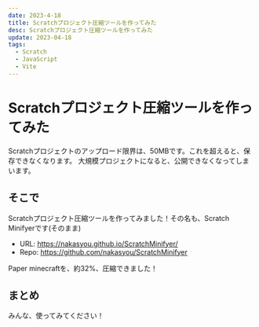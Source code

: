 ```yaml
---
date: 2023-4-18
title: Scratchプロジェクト圧縮ツールを作ってみた
desc: Scratchプロジェクト圧縮ツールを作ってみた
update: 2023-04-18
tags: 
  - Scratch
  - JavaScript
  - Vite
---
```

# Scratchプロジェクト圧縮ツールを作ってみた
Scratchプロジェクトのアップロード限界は、50MBです。これを超えると、保存できなくなります。
大規模プロジェクトになると、公開できなくなってしまいます。
## そこで
Scratchプロジェクト圧縮ツールを作ってみました！その名も、Scratch Minifyerです(そのまま)
- URL: https://nakasyou.github.io/ScratchMinifyer/
- Repo: https://github.com/nakasyou/ScratchMinifyer

Paper minecraftを、約32%、圧縮できました！
## まとめ
みんな、使ってみてください！
